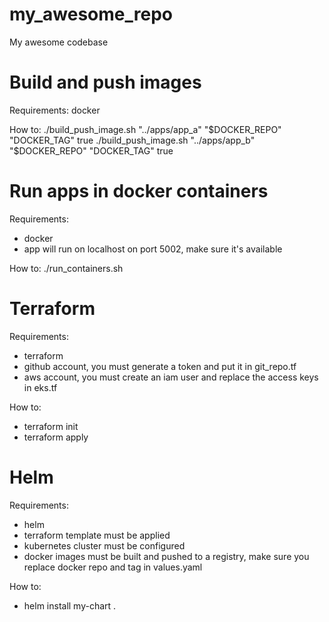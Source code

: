 # my_awesome_repo
My awesome codebase



# Build and push images

Requirements: docker

How to:
./build_push_image.sh "../apps/app_a" "$DOCKER_REPO" "DOCKER_TAG" true
./build_push_image.sh "../apps/app_b" "$DOCKER_REPO" "DOCKER_TAG" true

# Run apps in docker containers

Requirements: 
 - docker
 - app will run on localhost on port 5002, make sure it's available

How to:
./run_containers.sh

# Terraform

Requirements:
 - terraform
 - github account, you must generate a token and put it in git_repo.tf
 - aws account, you must create an iam user and replace the access keys in eks.tf

How to:
- terraform init
- terraform apply

# Helm

Requirements:
 - helm
 - terraform template must be applied
 - kubernetes cluster must be configured
 - docker images must be built and pushed to a registry, 
   make sure you replace docker repo and tag in values.yaml

How to:
 - helm install my-chart .